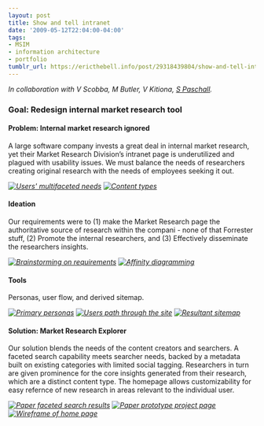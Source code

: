 ```yaml
---
layout: post
title: Show and tell intranet
date: '2009-05-12T22:04:00-04:00'
tags:
- MSIM
- information architecture
- portfolio
tumblr_url: https://ericthebell.info/post/29318439804/show-and-tell-intranet
---
```

_In collaboration with V Scobba, M Butler, V Kitiona,&nbsp;[S Paschall](http://www.linkedin.com/in/sheilapaschall)._

### Goal: Redesign internal market research tool

#### Problem: Internal market research ignored

A large software company invests a great deal in internal market research, yet their Market Research Division’s intranet page is underutilized and plagued with usability issues. We must balance the needs of researchers creating original research with the needs of employees seeking it out.

_[![](http://ericbell.info/stuff/iaUserNeeds0.png "Users' multifaceted needs")](http://ericbell.info/stuff/iaUserNeeds.png)&nbsp;[![](http://ericbell.info/stuff/iaContent0.jpg "Content types")](http://ericbell.info/stuff/iaContent.jpg)_

#### Ideation

Our requirements were to (1) make the Market Research page the authoritative source of research within the compani - none of that Forrester stuff, (2) Promote the internal researchers, and (3) Effectively disseminate the researchers insights.

_[![](http://ericbell.info/stuff/iaBrainstorm0.JPG "Brainstorming on requirements")](http://ericbell.info/stuff/iaBrainstorm.JPG)&nbsp;[![](http://ericbell.info/stuff/iaAffinity0.JPG "Affinity diagramming")](http://ericbell.info/stuff/iaAffinity.JPG)&nbsp;_

#### Tools

Personas, user flow, and derived sitemap.

_[![](http://ericbell.info/stuff/iaPersonas.png "Primary personas")](http://ericbell.info/stuff/iaPersonas.png)&nbsp;[![](http://ericbell.info/stuff/iaUserflow.jpg "Users path through the site")](http://ericbell.info/stuff/iaUserflow.jpg)&nbsp;[![](http://ericbell.info/stuff/iaSitemap0.jpg "Resultant sitemap")](http://ericbell.info/stuff/iaSitemap.jpg)_

#### Solution: Market Research Explorer

Our solution blends the needs of the content creators and searchers. A faceted search capability meets searcher needs, backed by a metadata built on existing categories with limited social tagging. Researchers in turn are given prominence for the core insights generated from their research, which are a distinct content type. The homepage allows customizability for easy refernce of new research in areas relevant to the individual user.

_[![](http://ericbell.info/stuff/iaProtoSearch0.jpg "Paper faceted search results")](http://ericbell.info/stuff/iaProtoSearch.jpg)&nbsp;[![](http://ericbell.info/stuff/iaProtoProj0.jpg "Paper prototype project page")](http://ericbell.info/stuff/iaProtoProj.jpg)&nbsp;[![](http://ericbell.info/stuff/iaWireHome0.jpg "Wireframe of home page")](http://ericbell.info/stuff/iaWireHome.jpg)_

